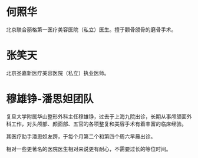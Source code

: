 # 何照华 

北京联合丽格第一医疗美容医院（私立）医生。擅于颧骨颌骨的磨骨手术。

# 张笑天

北京圣嘉新医疗美容医院（私立）执业医师。

# 穆雄铮-潘思妲团队

复旦大学附属华山整形外科主任穆雄铮，过去于上海九院出诊，长期从事颅颌面外科工作，对头颅部、颜面部、五官的各项整复和美容手术有着丰富的临床经验。

其医疗助手潘思妲友跨，于每个月第二个和第四个周六早晨出诊。

相对一些更著名的医院医生相对来说更有耐心，不需要过长的等位时间。
